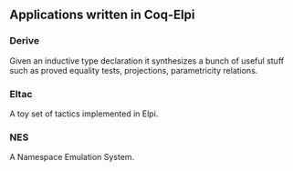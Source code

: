 ## Applications written in Coq-Elpi

### Derive

Given an inductive type declaration it synthesizes a bunch of useful stuff
such as proved equality tests, projections, parametricity relations.

### Eltac

A toy set of tactics implemented in Elpi.

### NES

A Namespace Emulation System.